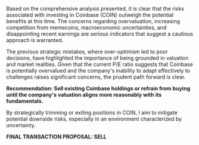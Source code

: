 Based on the comprehensive analysis presented, it is clear that the risks associated with investing in Coinbase (COIN) outweigh the potential benefits at this time. The concerns regarding overvaluation, increasing competition from memecoins, macroeconomic uncertainties, and disappointing recent earnings are serious indicators that suggest a cautious approach is warranted. 

The previous strategic mistakes, where over-optimism led to poor decisions, have highlighted the importance of being grounded in valuation and market realities. Given that the current P/E ratio suggests that Coinbase is potentially overvalued and the company's inability to adapt effectively to challenges raises significant concerns, the prudent path forward is clear.

**Recommendation: Sell existing Coinbase holdings or refrain from buying until the company's valuation aligns more reasonably with its fundamentals.** 

By strategically trimming or exiting positions in COIN, I aim to mitigate potential downside risks, especially in an environment characterized by uncertainty.

**FINAL TRANSACTION PROPOSAL: SELL**